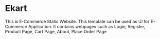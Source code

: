 # Ekart
This is E-Commerce Static Website. This template can be used as UI for E-Commerce Application.
It contains webpages such as Login, Register, Product Page, Cart Page, About, Place Order Page
